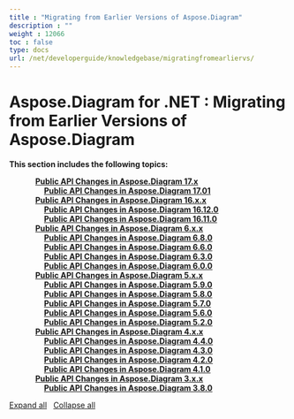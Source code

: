 ```yaml
---
title : "Migrating from Earlier Versions of Aspose.Diagram" 
description : "" 
weight : 12066 
toc : false
type: docs
url: /net/developerguide/knowledgebase/migratingfromearliervs/
---
```


# Aspose.Diagram for .NET : Migrating from Earlier Versions of Aspose.Diagram


**This section includes the following topics:**

&nbsp;&nbsp;&nbsp;&nbsp;&nbsp;&nbsp;&nbsp;&nbsp;&nbsp;&nbsp;&nbsp;&nbsp;[**Public API Changes in Aspose.Diagram 17.x**](https://docs2.aspose.com/diagram/net/developerguide/knowledgebase/migratingfromearliervs/changesin17x/)    
&nbsp;&nbsp;&nbsp;&nbsp;&nbsp;&nbsp;&nbsp;&nbsp;&nbsp;&nbsp;&nbsp;&nbsp;&nbsp;&nbsp;&nbsp;&nbsp;[**Public API Changes in Aspose.Diagram 17.01**](https://docs2.aspose.com/diagram/net/developerguide/knowledgebase/migratingfromearliervs/changesin17x/public+api+changes+in+aspose.diagram+17.01)    
&nbsp;&nbsp;&nbsp;&nbsp;&nbsp;&nbsp;&nbsp;&nbsp;&nbsp;&nbsp;&nbsp;&nbsp;[**Public API Changes in Aspose.Diagram 16.x.x**](https://docs2.aspose.com/diagram/net/developerguide/knowledgebase/migratingfromearliervs/changesin16xx/)    
&nbsp;&nbsp;&nbsp;&nbsp;&nbsp;&nbsp;&nbsp;&nbsp;&nbsp;&nbsp;&nbsp;&nbsp;&nbsp;&nbsp;&nbsp;&nbsp;[**Public API Changes in Aspose.Diagram 16.12.0**](https://docs2.aspose.com/diagram/net/developerguide/knowledgebase/migratingfromearliervs/changesin16xx/public+api+changes+in+aspose.diagram+16.12.0)    
&nbsp;&nbsp;&nbsp;&nbsp;&nbsp;&nbsp;&nbsp;&nbsp;&nbsp;&nbsp;&nbsp;&nbsp;&nbsp;&nbsp;&nbsp;&nbsp;[**Public API Changes in Aspose.Diagram 16.11.0**](https://docs2.aspose.com/diagram/net/developerguide/knowledgebase/migratingfromearliervs/changesin16xx/public+api+changes+in+aspose.diagram+16.11.0)    
&nbsp;&nbsp;&nbsp;&nbsp;&nbsp;&nbsp;&nbsp;&nbsp;&nbsp;&nbsp;&nbsp;&nbsp;[**Public API Changes in Aspose.Diagram 6.x.x**](https://docs2.aspose.com/diagram/net/developerguide/knowledgebase/migratingfromearliervs/changesin6xx/)    
&nbsp;&nbsp;&nbsp;&nbsp;&nbsp;&nbsp;&nbsp;&nbsp;&nbsp;&nbsp;&nbsp;&nbsp;&nbsp;&nbsp;&nbsp;&nbsp;[**Public API Changes in Aspose.Diagram 6.8.0**](https://docs2.aspose.com/diagram/net/developerguide/knowledgebase/migratingfromearliervs/changesin6xx/public+api+changes+in+aspose.diagram+6.8.0)    
&nbsp;&nbsp;&nbsp;&nbsp;&nbsp;&nbsp;&nbsp;&nbsp;&nbsp;&nbsp;&nbsp;&nbsp;&nbsp;&nbsp;&nbsp;&nbsp;[**Public API Changes in Aspose.Diagram 6.6.0**](https://docs2.aspose.com/diagram/net/developerguide/knowledgebase/migratingfromearliervs/changesin6xx/public+api+changes+in+aspose.diagram+6.6.0)    
&nbsp;&nbsp;&nbsp;&nbsp;&nbsp;&nbsp;&nbsp;&nbsp;&nbsp;&nbsp;&nbsp;&nbsp;&nbsp;&nbsp;&nbsp;&nbsp;[**Public API Changes in Aspose.Diagram 6.3.0**](https://docs2.aspose.com/diagram/net/developerguide/knowledgebase/migratingfromearliervs/changesin6xx/public+api+changes+in+aspose.diagram+6.3.0)    
&nbsp;&nbsp;&nbsp;&nbsp;&nbsp;&nbsp;&nbsp;&nbsp;&nbsp;&nbsp;&nbsp;&nbsp;&nbsp;&nbsp;&nbsp;&nbsp;[**Public API Changes in Aspose.Diagram 6.0.0**](https://docs2.aspose.com/diagram/net/developerguide/knowledgebase/migratingfromearliervs/changesin6xx/public+api+changes+in+aspose.diagram+6.0.0)    
&nbsp;&nbsp;&nbsp;&nbsp;&nbsp;&nbsp;&nbsp;&nbsp;&nbsp;&nbsp;&nbsp;&nbsp;[**Public API Changes in Aspose.Diagram 5.x.x**](https://docs2.aspose.com/diagram/net/developerguide/knowledgebase/migratingfromearliervs/changesin5xx/)    
&nbsp;&nbsp;&nbsp;&nbsp;&nbsp;&nbsp;&nbsp;&nbsp;&nbsp;&nbsp;&nbsp;&nbsp;&nbsp;&nbsp;&nbsp;&nbsp;[**Public API Changes in Aspose.Diagram 5.9.0**](https://docs2.aspose.com/diagram/net/developerguide/knowledgebase/migratingfromearliervs/changesin5xx/public+api+changes+in+aspose.diagram+5.9.0)    
&nbsp;&nbsp;&nbsp;&nbsp;&nbsp;&nbsp;&nbsp;&nbsp;&nbsp;&nbsp;&nbsp;&nbsp;&nbsp;&nbsp;&nbsp;&nbsp;[**Public API Changes in Aspose.Diagram 5.8.0**](https://docs2.aspose.com/diagram/net/developerguide/knowledgebase/migratingfromearliervs/changesin5xx/public+api+changes+in+aspose.diagram+5.8.0)    
&nbsp;&nbsp;&nbsp;&nbsp;&nbsp;&nbsp;&nbsp;&nbsp;&nbsp;&nbsp;&nbsp;&nbsp;&nbsp;&nbsp;&nbsp;&nbsp;[**Public API Changes in Aspose.Diagram 5.7.0**](https://docs2.aspose.com/diagram/net/developerguide/knowledgebase/migratingfromearliervs/changesin5xx/public+api+changes+in+aspose.diagram+5.7.0)    
&nbsp;&nbsp;&nbsp;&nbsp;&nbsp;&nbsp;&nbsp;&nbsp;&nbsp;&nbsp;&nbsp;&nbsp;&nbsp;&nbsp;&nbsp;&nbsp;[**Public API Changes in Aspose.Diagram 5.6.0**](https://docs2.aspose.com/diagram/net/developerguide/knowledgebase/migratingfromearliervs/changesin5xx/public+api+changes+in+aspose.diagram+5.6.0)    
&nbsp;&nbsp;&nbsp;&nbsp;&nbsp;&nbsp;&nbsp;&nbsp;&nbsp;&nbsp;&nbsp;&nbsp;&nbsp;&nbsp;&nbsp;&nbsp;[**Public API Changes in Aspose.Diagram 5.2.0**](https://docs2.aspose.com/diagram/net/developerguide/knowledgebase/migratingfromearliervs/changesin5xx/public+api+changes+in+aspose.diagram+5.2.0)    
&nbsp;&nbsp;&nbsp;&nbsp;&nbsp;&nbsp;&nbsp;&nbsp;&nbsp;&nbsp;&nbsp;&nbsp;[**Public API Changes in Aspose.Diagram 4.x.x**](https://docs2.aspose.com/diagram/net/developerguide/knowledgebase/migratingfromearliervs/changesin4xx/)    
&nbsp;&nbsp;&nbsp;&nbsp;&nbsp;&nbsp;&nbsp;&nbsp;&nbsp;&nbsp;&nbsp;&nbsp;&nbsp;&nbsp;&nbsp;&nbsp;[**Public API Changes in Aspose.Diagram 4.4.0**](https://docs2.aspose.com/diagram/net/developerguide/knowledgebase/migratingfromearliervs/changesin4xx/public+api+changes+in+aspose.diagram+4.4.0)    
&nbsp;&nbsp;&nbsp;&nbsp;&nbsp;&nbsp;&nbsp;&nbsp;&nbsp;&nbsp;&nbsp;&nbsp;&nbsp;&nbsp;&nbsp;&nbsp;[**Public API Changes in Aspose.Diagram 4.3.0**](https://docs2.aspose.com/diagram/net/developerguide/knowledgebase/migratingfromearliervs/changesin4xx/public+api+changes+in+aspose.diagram+4.3.0)    
&nbsp;&nbsp;&nbsp;&nbsp;&nbsp;&nbsp;&nbsp;&nbsp;&nbsp;&nbsp;&nbsp;&nbsp;&nbsp;&nbsp;&nbsp;&nbsp;[**Public API Changes in Aspose.Diagram 4.2.0**](https://docs2.aspose.com/diagram/net/developerguide/knowledgebase/migratingfromearliervs/changesin4xx/public+api+changes+in+aspose.diagram+4.2.0)    
&nbsp;&nbsp;&nbsp;&nbsp;&nbsp;&nbsp;&nbsp;&nbsp;&nbsp;&nbsp;&nbsp;&nbsp;&nbsp;&nbsp;&nbsp;&nbsp;[**Public API Changes in Aspose.Diagram 4.1.0**](https://docs2.aspose.com/diagram/net/developerguide/knowledgebase/migratingfromearliervs/changesin4xx/public+api+changes+in+aspose.diagram+4.1.0)    
&nbsp;&nbsp;&nbsp;&nbsp;&nbsp;&nbsp;&nbsp;&nbsp;&nbsp;&nbsp;&nbsp;&nbsp;[**Public API Changes in Aspose.Diagram 3.x.x**](https://docs2.aspose.com/diagram/net/developerguide/knowledgebase/migratingfromearliervs/changesin3xx/)    
&nbsp;&nbsp;&nbsp;&nbsp;&nbsp;&nbsp;&nbsp;&nbsp;&nbsp;&nbsp;&nbsp;&nbsp;&nbsp;&nbsp;&nbsp;&nbsp;[**Public API Changes in Aspose.Diagram 3.8.0**](https://docs2.aspose.com/diagram/net/developerguide/knowledgebase/migratingfromearliervs/changesin3xx/public+api+changes+in+aspose.diagram+3.8.0)    

[Expand all](#)   [Collapse all](#)

           

